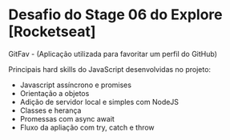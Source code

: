 
# Desafio do Stage 06 do Explore [Rocketseat]

GitFav - (Aplicação utilizada para favoritar um perfil do GitHub)

Principais hard skills do JavaScript desenvolvidas no projeto:

 - Javascript assíncrono e promises
 - Orientação a objetos 
 - Adição de servidor local e simples com NodeJS 
 - Classes e herança
 - Promessas com async await 
 - Fluxo da apliação com try, catch e throw
